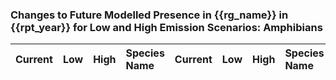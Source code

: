 

### Changes to Future Modelled Presence in {{rg_name}} in {{rpt_year}} for Low and High Emission Scenarios: Amphibians

| Current | Low | High | Species Name | Current | Low | High | Species Name |
|:-------:|:---:|:----:|:-------------|:-------:|:---:|:----:|:-------------|

